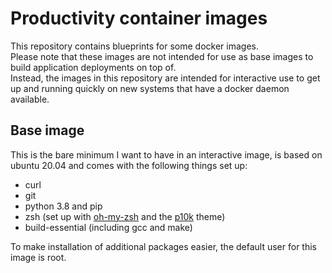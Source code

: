 # Productivity container images

This repository contains blueprints for some docker images.  
Please note that these images are not intended for use as base images to build application deployments on top of.  
Instead, the images in this repository are intended for interactive use to get up and running quickly on new systems that have a docker daemon available.

## Base image  
This is the bare minimum I want to have in an interactive image, is based on ubuntu 20.04 and comes with the following things set up:  
- curl
- git
- python 3.8 and pip
- zsh (set up with [oh-my-zsh](https://github.com/ohmyzsh/ohmyzsh) and the [p10k](https://github.com/romkatv/powerlevel10k) theme)
- build-essential (including gcc and make)

To make installation of additional packages easier, the default user for this image is root.